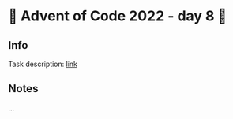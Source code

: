 # 🎄 Advent of Code 2022 - day 8 🎄

## Info

Task description: [link](https://adventofcode.com/2022/day/8)

## Notes

...